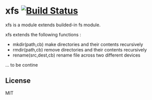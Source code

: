 xfs [![Build Status](https://secure.travis-ci.org/fishbar/xfs.png)](http://travis-ci.org/fishbar/xfs)
=====================
xfs is a module extends builded-in fs module.

xfs extends the following functions :

  * mkdir(path,cb) make directories and their contents recursively
  * rmdir(path,cb) remove directories and their contents recursively
  * rename(src,dest,cb) rename file across two different devices

  ... to be contine

## License

  MIT
